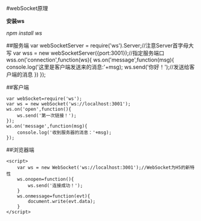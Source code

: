 #webSocket原理

**安装ws**

*npm install ws*

##服务端
    var webSocketServer = require('ws').Server;//注意Server首字母大写
    var wss = new webSocketServer({port:3001});//指定服务端口
    wss.on('connection',function(ws){
        ws.on('message',function(msg){
            console.log('这里是客户端发送来的消息:'+msg);
            ws.send('你好！');//发送给客户端的消息
        })
    });
    
##客户端

    var webSocket=require('ws');
    var ws = new webSocket('ws://localhost:3001');
    ws.on('open',function(){
        ws.send('第一次链接！');
    });
    ws.on('message',function(msg){
        console.log('收到服务器的消息：'+msg);
    });
    
##浏览器端

    <script>
        var ws = new WebSocket('ws://localhost:3001');//WebSocket为H5的新特性
        ws.onopen=function(){
            ws.send('连接成功！');
        }
        ws.onmessage=function(evt){
            document.write(evt.data);
        }
    </script>